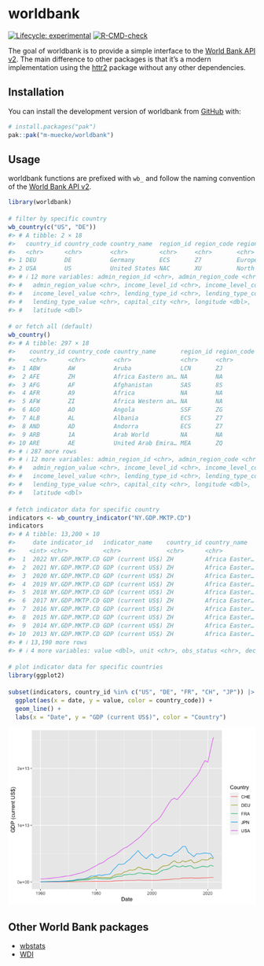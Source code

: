 
<!-- README.md is generated from README.Rmd. Please edit that file -->

# worldbank

<!-- badges: start -->

[![Lifecycle:
experimental](https://img.shields.io/badge/lifecycle-experimental-orange.svg)](https://lifecycle.r-lib.org/articles/stages.html#experimental)
[![R-CMD-check](https://github.com/m-muecke/worldbank/actions/workflows/R-CMD-check.yaml/badge.svg)](https://github.com/m-muecke/worldbank/actions/workflows/R-CMD-check.yaml)
<!-- badges: end -->

The goal of worldbank is to provide a simple interface to the [World
Bank API
v2](https://datahelpdesk.worldbank.org/knowledgebase/articles/889392-about-the-indicators-api-documentation).
The main difference to other packages is that it’s a modern
implementation using the [httr2](https://httr2.r-lib.org) package
without any other dependencies.

## Installation

You can install the development version of worldbank from
[GitHub](https://github.com/) with:

``` r
# install.packages("pak")
pak::pak("m-muecke/worldbank")
```

## Usage

worldbank functions are prefixed with `wb_` and follow the naming
convention of the [World Bank API
v2](https://datahelpdesk.worldbank.org/knowledgebase/articles/889392-about-the-indicators-api-documentation).

``` r
library(worldbank)

# filter by specific country
wb_country(c("US", "DE"))
#> # A tibble: 2 × 18
#>   country_id country_code country_name  region_id region_code region_value
#>   <chr>      <chr>        <chr>         <chr>     <chr>       <chr>
#> 1 DEU        DE           Germany       ECS       Z7          Europe & Central …
#> 2 USA        US           United States NAC       XU          North America
#> # ℹ 12 more variables: admin_region_id <chr>, admin_region_code <chr>,
#> #   admin_region_value <chr>, income_level_id <chr>, income_level_code <chr>,
#> #   income_level_value <chr>, lending_type_id <chr>, lending_type_code <chr>,
#> #   lending_type_value <chr>, capital_city <chr>, longitude <dbl>,
#> #   latitude <dbl>

# or fetch all (default)
wb_country()
#> # A tibble: 297 × 18
#>    country_id country_code country_name       region_id region_code region_value
#>    <chr>      <chr>        <chr>              <chr>     <chr>       <chr>
#>  1 ABW        AW           Aruba              LCN       ZJ          Latin Ameri…
#>  2 AFE        ZH           Africa Eastern an… NA        NA          Aggregates
#>  3 AFG        AF           Afghanistan        SAS       8S          South Asia
#>  4 AFR        A9           Africa             NA        NA          Aggregates
#>  5 AFW        ZI           Africa Western an… NA        NA          Aggregates
#>  6 AGO        AO           Angola             SSF       ZG          Sub-Saharan…
#>  7 ALB        AL           Albania            ECS       Z7          Europe & Ce…
#>  8 AND        AD           Andorra            ECS       Z7          Europe & Ce…
#>  9 ARB        1A           Arab World         NA        NA          Aggregates
#> 10 ARE        AE           United Arab Emira… MEA       ZQ          Middle East…
#> # ℹ 287 more rows
#> # ℹ 12 more variables: admin_region_id <chr>, admin_region_code <chr>,
#> #   admin_region_value <chr>, income_level_id <chr>, income_level_code <chr>,
#> #   income_level_value <chr>, lending_type_id <chr>, lending_type_code <chr>,
#> #   lending_type_value <chr>, capital_city <chr>, longitude <dbl>,
#> #   latitude <dbl>

# fetch indicator data for specific country
indicators <- wb_country_indicator("NY.GDP.MKTP.CD")
indicators
#> # A tibble: 13,200 × 10
#>     date indicator_id   indicator_name    country_id country_name   country_code
#>    <int> <chr>          <chr>             <chr>      <chr>          <chr>
#>  1  2022 NY.GDP.MKTP.CD GDP (current US$) ZH         Africa Easter… AFE
#>  2  2021 NY.GDP.MKTP.CD GDP (current US$) ZH         Africa Easter… AFE
#>  3  2020 NY.GDP.MKTP.CD GDP (current US$) ZH         Africa Easter… AFE
#>  4  2019 NY.GDP.MKTP.CD GDP (current US$) ZH         Africa Easter… AFE
#>  5  2018 NY.GDP.MKTP.CD GDP (current US$) ZH         Africa Easter… AFE
#>  6  2017 NY.GDP.MKTP.CD GDP (current US$) ZH         Africa Easter… AFE
#>  7  2016 NY.GDP.MKTP.CD GDP (current US$) ZH         Africa Easter… AFE
#>  8  2015 NY.GDP.MKTP.CD GDP (current US$) ZH         Africa Easter… AFE
#>  9  2014 NY.GDP.MKTP.CD GDP (current US$) ZH         Africa Easter… AFE
#> 10  2013 NY.GDP.MKTP.CD GDP (current US$) ZH         Africa Easter… AFE
#> # ℹ 13,190 more rows
#> # ℹ 4 more variables: value <dbl>, unit <chr>, obs_status <chr>, decimal <int>

# plot indicator data for specific countries
library(ggplot2)

subset(indicators, country_id %in% c("US", "DE", "FR", "CH", "JP")) |>
  ggplot(aes(x = date, y = value, color = country_code)) +
  geom_line() +
  labs(x = "Date", y = "GDP (current US$)", color = "Country")
```

![](man/figures/README-unnamed-chunk-3-1.png)<!-- -->

## Other World Bank packages

- [wbstats](https://github.com/gshs-ornl/wbstats)
- [WDI](https://github.com/vincentarelbundock/WDI)
